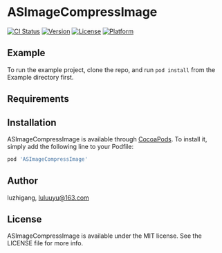 # ASImageCompressImage

[![CI Status](https://img.shields.io/travis/luzhigang/ASImageCompressImage.svg?style=flat)](https://travis-ci.org/luzhigang/ASImageCompressImage)
[![Version](https://img.shields.io/cocoapods/v/ASImageCompressImage.svg?style=flat)](https://cocoapods.org/pods/ASImageCompressImage)
[![License](https://img.shields.io/cocoapods/l/ASImageCompressImage.svg?style=flat)](https://cocoapods.org/pods/ASImageCompressImage)
[![Platform](https://img.shields.io/cocoapods/p/ASImageCompressImage.svg?style=flat)](https://cocoapods.org/pods/ASImageCompressImage)

## Example

To run the example project, clone the repo, and run `pod install` from the Example directory first.

## Requirements

## Installation

ASImageCompressImage is available through [CocoaPods](https://cocoapods.org). To install
it, simply add the following line to your Podfile:

```ruby
pod 'ASImageCompressImage'
```

## Author

luzhigang, luluuyu@163.com

## License

ASImageCompressImage is available under the MIT license. See the LICENSE file for more info.
